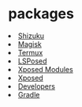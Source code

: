 # packages
<li><a href="https://github.com/RikkaApps/Shizuku">Shizuku</a></li>
<li><a href="https://github.com/topjohnwu/Magisk">Magisk</a></li>
<li><a href="https://github.com/termux">Termux</a></li>
<li><a href="https://github.com/LSPosed/LSPosed">LSPosed</a></li>
<li><a href="https://github.com/Xposed-Modules-Repo">Xposed Modules</a></li>
<li><a href="https://github.com/topics/xposed">Xposed</a></li>
<li><a href="https://developer.android.com/">Developers</a></li>
<li><a href="https://gradle.org/">Gradle</a></li>
